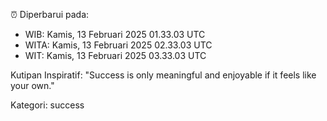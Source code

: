 ⏰ Diperbarui pada:
- WIB: Kamis, 13 Februari 2025 01.33.03 UTC
- WITA: Kamis, 13 Februari 2025 02.33.03 UTC
- WIT: Kamis, 13 Februari 2025 03.33.03 UTC

Kutipan Inspiratif:
"Success is only meaningful and enjoyable if it feels like your own."


Kategori: success

